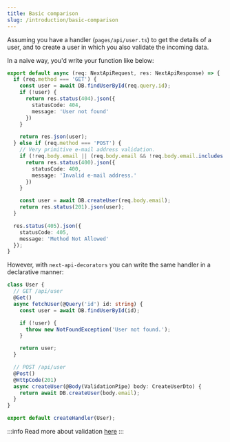 ```yaml
---
title: Basic comparison
slug: /introduction/basic-comparison
---
```


Assuming you have a handler (`pages/api/user.ts`) to get the details of a user, and to create a user in which you also validate the incoming data.

In a naive way, you'd write your function like below:

```ts
export default async (req: NextApiRequest, res: NextApiResponse) => {
  if (req.method === 'GET') {
    const user = await DB.findUserById(req.query.id);
    if (!user) {
      return res.status(404).json({
        statusCode: 404,
        message: 'User not found'
      })
    }

    return res.json(user);
  } else if (req.method === 'POST') {
    // Very primitive e-mail address validation.
    if (!req.body.email || (req.body.email && !req.body.email.includes('@'))) {
      return res.status(400).json({
        statusCode: 400,
        message: 'Invalid e-mail address.'
      })
    }

    const user = await DB.createUser(req.body.email);
    return res.status(201).json(user);
  }

  res.status(405).json({
    statusCode: 405,
    message: 'Method Not Allowed'
  });
}
```

However, with `next-api-decorators` you can write the same handler in a declarative manner:

```ts
class User {
  // GET /api/user
  @Get()
  async fetchUser(@Query('id') id: string) {
    const user = await DB.findUserById(id);

    if (!user) {
      throw new NotFoundException('User not found.');
    }

    return user;
  }

  // POST /api/user
  @Post()
  @HttpCode(201)
  async createUser(@Body(ValidationPipe) body: CreateUserDto) {
    return await DB.createUser(body.email);
  }
}

export default createHandler(User);
```

:::info
Read more about validation [here](/docs/validation)
:::